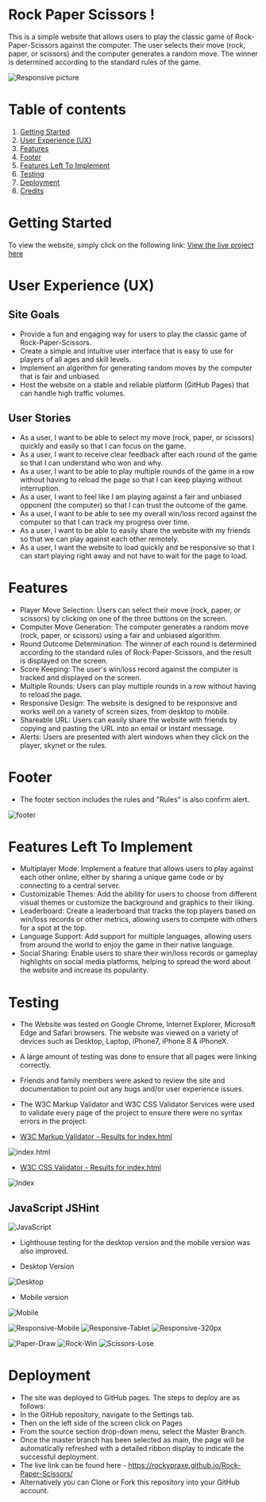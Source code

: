 # Rock Paper Scissors !

This is a simple website that allows users to play the classic game of Rock-Paper-Scissors against the computer. The user selects their move (rock, paper, or scissors) and the computer generates a random move. The winner is determined according to the standard rules of the game.

![Responsive picture](assets/images/responsive.png)

# Table of contents

1. [Getting Started](#started)
2. [User Experience (UX)](#ux)
3. [Features](#features)
4. [Footer](#footer)
5. [Features Left To Implement](#implement)
6. [Testing](#testing)
7. [Deployment](#deployment)
8. [Credits](#credits)


# Getting Started

<a name="started"></a>

To view the website, simply click on the following link: [View the live project here](https://rockypraxe.github.io/Rock-Paper-Scissors/)

# User Experience (UX)

<a name="ux"></a>

## Site Goals
- Provide a fun and engaging way for users to play the classic game of Rock-Paper-Scissors.
- Create a simple and intuitive user interface that is easy to use for players of all ages and skill levels.
- Implement an algorithm for generating random moves by the computer that is fair and unbiased.
- Host the website on a stable and reliable platform (GitHub Pages) that can handle high traffic volumes.


## User Stories
- As a user, I want to be able to select my move (rock, paper, or scissors) quickly and easily so that I can focus on the game.
- As a user, I want to receive clear feedback after each round of the game so that I can understand who won and why.
- As a user, I want to be able to play multiple rounds of the game in a row without having to reload the page so that I can keep playing without interruption.
- As a user, I want to feel like I am playing against a fair and unbiased opponent (the computer) so that I can trust the outcome of the game.
- As a user, I want to be able to see my overall win/loss record against the computer so that I can track my progress over time.
- As a user, I want to be able to easily share the website with my friends so that we can play against each other remotely.
- As a user, I want the website to load quickly and be responsive so that I can start playing right away and not have to wait for the page to load.

# Features

<a name="features"></a>

- Player Move Selection: Users can select their move (rock, paper, or scissors) by clicking on one of the three buttons on the screen.
- Computer Move Generation: The computer generates a random move (rock, paper, or scissors) using a fair and unbiased algorithm.
- Round Outcome Determination: The winner of each round is determined according to the standard rules of Rock-Paper-Scissors, and the result is displayed on the screen.
- Score Keeping: The user's win/loss record against the computer is tracked and displayed on the screen.
- Multiple Rounds: Users can play multiple rounds in a row without having to reload the page.
- Responsive Design: The website is designed to be responsive and works well on a variety of screen sizes, from desktop to mobile.
- Shareable URL: Users can easily share the website with friends by copying and pasting the URL into an email or instant message.
- Alerts: Users are presented with alert windows when they click on the player, skynet or the rules.

# Footer

<a name="footer"></a>

- The footer section includes the rules and "Rules" is also confirm alert.

![footer](assets/images/footer.png)

# Features Left To Implement

<a name="implement"></a>

- Multiplayer Mode: Implement a feature that allows users to play against each other online, either by sharing a unique game code or by connecting to a central server.
- Customizable Themes: Add the ability for users to choose from different visual themes or customize the background and graphics to their liking.
- Leaderboard: Create a leaderboard that tracks the top players based on win/loss records or other metrics, allowing users to compete with others for a spot at the top.
- Language Support: Add support for multiple languages, allowing users from around the world to enjoy the game in their native language.
- Social Sharing: Enable users to share their win/loss records or gameplay highlights on social media platforms, helping to spread the word about the website and increase its popularity.

# Testing

<a name="testing"></a>

-  The Website was tested on Google Chrome, Internet Explorer, Microsoft Edge and Safari browsers.
The website was viewed on a variety of devices such as Desktop, Laptop, iPhone7, iPhone 8 & iPhoneX.
-  A large amount of testing was done to ensure that all pages were linking correctly.
-  Friends and family members were asked to review the site and documentation to point out any bugs and/or user experience issues.

- The W3C Markup Validator and W3C CSS Validator Services were used to validate every page of the project to ensure there were no syntax errors in the project.

-  [W3C Markup Validator - Results for index.html](https://validator.w3.org/nu/?doc=https%3A%2F%2Frockypraxe.github.io%2FRock-Paper-Scissors%2F)

![index.html](assets/images/html-checker.png.png)

-  [W3C CSS Validator - Results for index.html](https://jigsaw.w3.org/css-validator/validator?uri=https%3A%2F%2Frockypraxe.github.io%2FRock-Paper-Scissors%2F&profile=css3svg&usermedium=all&warning=1&vextwarning=&lang=en)

![Index](assets/images/css-validator.png)

## JavaScript JSHint

![JavaScript](assets/images/jshint.prtsc.png)

- Lighthouse testing for the desktop version and the mobile version was also improved.

- Desktop Version

![Desktop](assets/images/desktop-lighthouse.png)

- Mobile version

![Mobile](assets/images/mobile-lighthouse.png)

![Responsive-Mobile](assets/images/mobileversion-prtsc.png)
![Responsive-Tablet](assets/images/tabletversion-prtsc.png)
![Responsive-320px](assets/images/320pxresponsive.png)

![Paper-Draw](assets/images/paperdraw.png)
![Rock-Win](assets/images/rockwin.png)
![Scissors-Lose](assets/images/scissorslost.png)




# Deployment

<a name="deployment"></a>

- The site was deployed to GitHub pages. The steps to deploy are as follows:
- In the GitHub repository, navigate to the Settings tab.
-  Then on the left side of the screen click on Pages
- From the source section drop-down menu, select the Master Branch.
- Once the master branch has been selected as main, the page will be automatically refreshed with a detailed ribbon display to indicate the successful deployment.
- The live link can be found here - https://rockypraxe.github.io/Rock-Paper-Scissors/
- Alternatively you can Clone or Fork this repository into your GitHub account.
